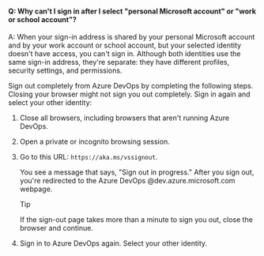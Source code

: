 #### Q:	Why can't I sign in after I select "personal Microsoft account" or "work or school account"?

A: When your sign-in address is shared by your personal Microsoft account and by your work account or school account, but your selected identity doesn't have access, you can't sign in. Although both identities use the same sign-in address, they're separate: they have different profiles, security settings, and permissions.

Sign out completely from Azure DevOps by completing the following steps. Closing your browser might not sign you out completely. Sign in again and select your other identity:

1. Close all browsers, including browsers that aren't running Azure DevOps.

2. Open a private or incognito browsing session. 

3. Go to this URL: `https://aka.ms/vssignout`.

   You see a message that says, "Sign out in progress." After you sign out, you're redirected to the Azure DevOps @dev.azure.microsoft.com webpage.

   > [!TIP]
   > If the sign-out page takes more than a minute to sign you out, close the browser and continue.

4. Sign in to Azure DevOps again. Select your other identity.
